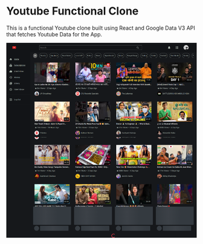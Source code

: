 # Youtube Functional Clone

This is a functional Youtube clone built using React and Google Data V3 API that fetches Youtube Data for the App.

![screenshot](youtube.png)
